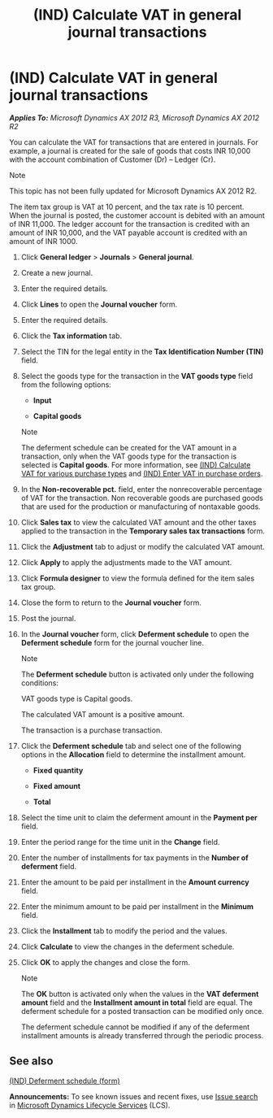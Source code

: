 ﻿---
title: (IND) Calculate VAT in general journal transactions
TOCTitle: (IND) Calculate VAT in general journal transactions
ms:assetid: 61e6809f-27cb-4b7c-aade-fafb5f2ccd75
ms:mtpsurl: https://technet.microsoft.com/en-us/library/JJ677858(v=AX.60)
ms:contentKeyID: 49385824
ms.date: 04/18/2014
mtps_version: v=AX.60
---

# (IND) Calculate VAT in general journal transactions 


_**Applies To:** Microsoft Dynamics AX 2012 R3, Microsoft Dynamics AX 2012 R2_

You can calculate the VAT for transactions that are entered in journals. For example, a journal is created for the sale of goods that costs INR 10,000 with the account combination of Customer (Dr) – Ledger (Cr).


> [!NOTE]
> <P>This topic has not been fully updated for Microsoft Dynamics AX 2012 R2.</P>



The item tax group is VAT at 10 percent, and the tax rate is 10 percent. When the journal is posted, the customer account is debited with an amount of INR 11,000. The ledger account for the transaction is credited with an amount of INR 10,000, and the VAT payable account is credited with an amount of INR 1000.

1.  Click **General ledger** \> **Journals** \> **General journal**.

2.  Create a new journal.

3.  Enter the required details.

4.  Click **Lines** to open the **Journal voucher** form.

5.  Enter the required details.

6.  Click the **Tax information** tab.

7.  Select the TIN for the legal entity in the **Tax Identification Number (TIN)** field.

8.  Select the goods type for the transaction in the **VAT goods type** field from the following options:
    
      - **Input**
    
      - **Capital goods**
    

    > [!NOTE]
    > <P>The deferment schedule can be created for the VAT amount in a transaction, only when the VAT goods type for the transaction is selected is <STRONG>Capital goods</STRONG>. For more information, see <A href="ind-calculate-vat-for-various-purchase-types.md">(IND) Calculate VAT for various purchase types</A> and <A href="ind-enter-vat-in-purchase-orders.md">(IND) Enter VAT in purchase orders</A>.</P>



9.  In the **Non-recoverable pct.** field, enter the nonrecoverable percentage of VAT for the transaction. Non recoverable goods are purchased goods that are used for the production or manufacturing of nontaxable goods.

10. Click **Sales tax** to view the calculated VAT amount and the other taxes applied to the transaction in the **Temporary sales tax transactions** form.

11. Click the **Adjustment** tab to adjust or modify the calculated VAT amount.

12. Click **Apply** to apply the adjustments made to the VAT amount.

13. Click **Formula designer** to view the formula defined for the item sales tax group.

14. Close the form to return to the **Journal voucher** form.

15. Post the journal.

16. In the **Journal voucher** form, click **Deferment schedule** to open the **Deferment schedule** form for the journal voucher line.
    

    > [!NOTE]
    > <P>The <STRONG>Deferment schedule</STRONG> button is activated only under the following conditions:</P>
    > <P>VAT goods type is Capital goods.</P>
    > <P>The calculated VAT amount is a positive amount.</P>
    > <P>The transaction is a purchase transaction.</P>



17. Click the **Deferment schedule** tab and select one of the following options in the **Allocation** field to determine the installment amount.
    
      - **Fixed quantity**
    
      - **Fixed amount**
    
      - **Total**

18. Select the time unit to claim the deferment amount in the **Payment per** field.

19. Enter the period range for the time unit in the **Change** field.

20. Enter the number of installments for tax payments in the **Number of deferment** field.

21. Enter the amount to be paid per installment in the **Amount currency** field.

22. Enter the minimum amount to be paid per installment in the **Minimum** field.

23. Click the **Installment** tab to modify the period and the values.

24. Click **Calculate** to view the changes in the deferment schedule.

25. Click **OK** to apply the changes and close the form.
    

    > [!NOTE]
    > <P>The <STRONG>OK</STRONG> button is activated only when the values in the <STRONG>VAT deferment amount</STRONG> field and the <STRONG>Installment amount in total</STRONG> field are equal. The deferment schedule for a posted transaction can be modified only once.</P>

    
    The deferment schedule cannot be modified if any of the deferment installment amounts is already transferred through the periodic process.

## See also

[(IND) Deferment schedule (form)](https://technet.microsoft.com/en-us/library/jj664609\(v=ax.60\))

  
**Announcements:** To see known issues and recent fixes, use [Issue search](http://go.microsoft.com/fwlink/?linkid=389258) in [Microsoft Dynamics Lifecycle Services](http://go.microsoft.com/fwlink/?linkid=306505) (LCS).

